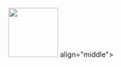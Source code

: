 <br>
<img height="100" src="https://frontdeskhelpers.com/es/wp-content/uploads/sites/2/2021/10/golang-1024x578.png" /> align="middle">
<br>

